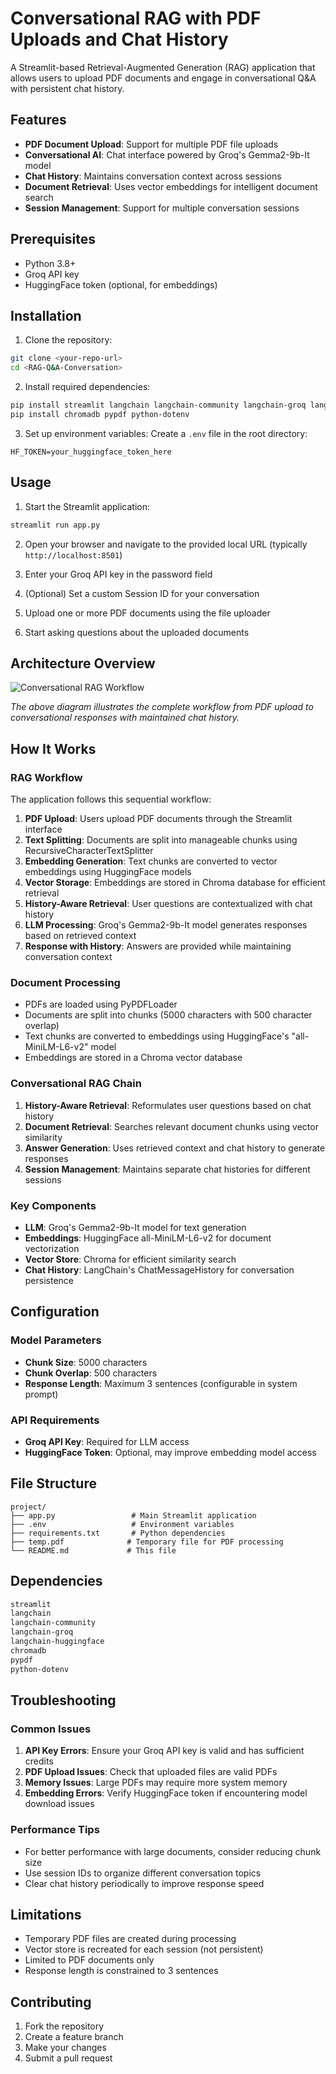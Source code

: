# Conversational RAG with PDF Uploads and Chat History

A Streamlit-based Retrieval-Augmented Generation (RAG) application that allows users to upload PDF documents and engage in conversational Q&A with persistent chat history.

## Features

- **PDF Document Upload**: Support for multiple PDF file uploads
- **Conversational AI**: Chat interface powered by Groq's Gemma2-9b-It model
- **Chat History**: Maintains conversation context across sessions
- **Document Retrieval**: Uses vector embeddings for intelligent document search
- **Session Management**: Support for multiple conversation sessions

## Prerequisites

- Python 3.8+
- Groq API key
- HuggingFace token (optional, for embeddings)

## Installation

1. Clone the repository:
```bash
git clone <your-repo-url>
cd <RAG-Q&A-Conversation>
```

2. Install required dependencies:
```bash
pip install streamlit langchain langchain-community langchain-groq langchain-huggingface
pip install chromadb pypdf python-dotenv
```

3. Set up environment variables:
Create a `.env` file in the root directory:
```env
HF_TOKEN=your_huggingface_token_here
```

## Usage

1. Start the Streamlit application:
```bash
streamlit run app.py
```

2. Open your browser and navigate to the provided local URL (typically `http://localhost:8501`)

3. Enter your Groq API key in the password field

4. (Optional) Set a custom Session ID for your conversation

5. Upload one or more PDF documents using the file uploader

6. Start asking questions about the uploaded documents

## Architecture Overview

![Conversational RAG Workflow](workflow.png)

*The above diagram illustrates the complete workflow from PDF upload to conversational responses with maintained chat history.*

## How It Works

### RAG Workflow

The application follows this sequential workflow:

1. **PDF Upload**: Users upload PDF documents through the Streamlit interface
2. **Text Splitting**: Documents are split into manageable chunks using RecursiveCharacterTextSplitter
3. **Embedding Generation**: Text chunks are converted to vector embeddings using HuggingFace models
4. **Vector Storage**: Embeddings are stored in Chroma database for efficient retrieval
5. **History-Aware Retrieval**: User questions are contextualized with chat history
6. **LLM Processing**: Groq's Gemma2-9b-It model generates responses based on retrieved context
7. **Response with History**: Answers are provided while maintaining conversation context

### Document Processing
- PDFs are loaded using PyPDFLoader
- Documents are split into chunks (5000 characters with 500 character overlap)
- Text chunks are converted to embeddings using HuggingFace's "all-MiniLM-L6-v2" model
- Embeddings are stored in a Chroma vector database

### Conversational RAG Chain
1. **History-Aware Retrieval**: Reformulates user questions based on chat history
2. **Document Retrieval**: Searches relevant document chunks using vector similarity
3. **Answer Generation**: Uses retrieved context and chat history to generate responses
4. **Session Management**: Maintains separate chat histories for different sessions

### Key Components

- **LLM**: Groq's Gemma2-9b-It model for text generation
- **Embeddings**: HuggingFace all-MiniLM-L6-v2 for document vectorization
- **Vector Store**: Chroma for efficient similarity search
- **Chat History**: LangChain's ChatMessageHistory for conversation persistence

## Configuration

### Model Parameters
- **Chunk Size**: 5000 characters
- **Chunk Overlap**: 500 characters
- **Response Length**: Maximum 3 sentences (configurable in system prompt)

### API Requirements
- **Groq API Key**: Required for LLM access
- **HuggingFace Token**: Optional, may improve embedding model access

## File Structure

```
project/
├── app.py                 # Main Streamlit application
├── .env                   # Environment variables
├── requirements.txt       # Python dependencies
├── temp.pdf              # Temporary file for PDF processing
└── README.md             # This file
```

## Dependencies

```txt
streamlit
langchain
langchain-community
langchain-groq
langchain-huggingface
chromadb
pypdf
python-dotenv
```

## Troubleshooting

### Common Issues

1. **API Key Errors**: Ensure your Groq API key is valid and has sufficient credits
2. **PDF Upload Issues**: Check that uploaded files are valid PDFs
3. **Memory Issues**: Large PDFs may require more system memory
4. **Embedding Errors**: Verify HuggingFace token if encountering model download issues

### Performance Tips

- For better performance with large documents, consider reducing chunk size
- Use session IDs to organize different conversation topics
- Clear chat history periodically to improve response speed

## Limitations

- Temporary PDF files are created during processing
- Vector store is recreated for each session (not persistent)
- Limited to PDF documents only
- Response length is constrained to 3 sentences

## Contributing

1. Fork the repository
2. Create a feature branch
3. Make your changes
4. Submit a pull request

